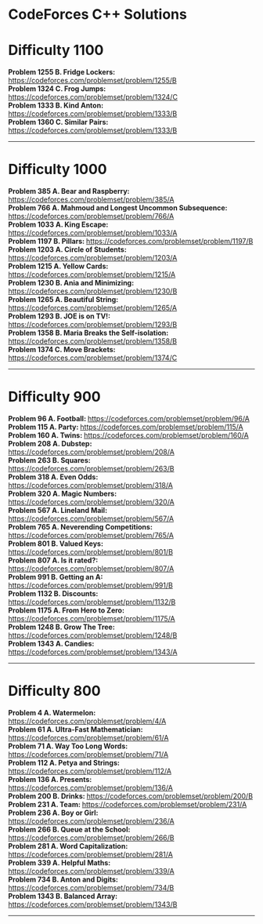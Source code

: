 # CodeForces C++ Solutions
 
# Difficulty 1100

<strong>Problem 1255 B. Fridge Lockers: </strong> https://codeforces.com/problemset/problem/1255/B 
<br>
<strong>Problem 1324 C. Frog Jumps: </strong> https://codeforces.com/problemset/problem/1324/C 
<br>
<strong>Problem 1333 B. Kind Anton: </strong> https://codeforces.com/problemset/problem/1333/B 
<br>
<strong>Problem 1360 C. Similar Pairs: </strong> https://codeforces.com/problemset/problem/1333/B 
<br>
 
 ----------------------------------------------------------------------------------------------------------------
 
# Difficulty 1000

<strong>Problem 385 A. Bear and Raspberry: </strong> https://codeforces.com/problemset/problem/385/A 
<br>
<strong>Problem 766 A. Mahmoud and Longest Uncommon Subsequence: </strong> https://codeforces.com/problemset/problem/766/A 
<br>
<strong>Problem 1033 A. King Escape: </strong> https://codeforces.com/problemset/problem/1033/A 
<br>
<strong>Problem 1197 B. Pillars: </strong> https://codeforces.com/problemset/problem/1197/B 
<br>
<strong>Problem 1203 A. Circle of Students: </strong> https://codeforces.com/problemset/problem/1203/A 
<br>
<strong>Problem 1215 A. Yellow Cards: </strong> https://codeforces.com/problemset/problem/1215/A 
<br>
<strong>Problem 1230 B. Ania and Minimizing: </strong> https://codeforces.com/problemset/problem/1230/B 
<br>
<strong>Problem 1265 A. Beautiful String: </strong> https://codeforces.com/problemset/problem/1265/A 
<br>
<strong>Problem 1293 B. JOE is on TV!: </strong> https://codeforces.com/problemset/problem/1293/B 
<br>
<strong>Problem 1358 B. Maria Breaks the Self-isolation: </strong> https://codeforces.com/problemset/problem/1358/B 
<br>
<strong>Problem 1374 C. Move Brackets: </strong> https://codeforces.com/problemset/problem/1374/C 
<br>

----------------------------------------------------------------------------------------------------------------

# Difficulty 900

<strong>Problem 96 A. Football: </strong> https://codeforces.com/problemset/problem/96/A 
<br>
<strong>Problem 115 A. Party: </strong> https://codeforces.com/problemset/problem/115/A
<br>
<strong>Problem 160 A. Twins: </strong> https://codeforces.com/problemset/problem/160/A
<br>
<strong>Problem 208 A. Dubstep: </strong> https://codeforces.com/problemset/problem/208/A
<br>
<strong>Problem 263 B. Squares: </strong> https://codeforces.com/problemset/problem/263/B
<br>
<strong>Problem 318 A. Even Odds: </strong> https://codeforces.com/problemset/problem/318/A
<br>
<strong>Problem 320 A. Magic Numbers: </strong> https://codeforces.com/problemset/problem/320/A
<br>
<strong>Problem 567 A. Lineland Mail: </strong> https://codeforces.com/problemset/problem/567/A
<br>
<strong>Problem 765 A. Neverending Competitions: </strong> https://codeforces.com/problemset/problem/765/A
<br>
<strong>Problem 801 B. Valued Keys: </strong> https://codeforces.com/problemset/problem/801/B
<br>
<strong>Problem 807 A. Is it rated?: </strong> https://codeforces.com/problemset/problem/807/A
<br>
<strong>Problem 991 B. Getting an A: </strong> https://codeforces.com/problemset/problem/991/B
<br>
<strong>Problem 1132 B. Discounts: </strong> https://codeforces.com/problemset/problem/1132/B
<br>
<strong>Problem 1175 A. From Hero to Zero: </strong> https://codeforces.com/problemset/problem/1175/A
<br>
<strong>Problem 1248 B. Grow The Tree: </strong> https://codeforces.com/problemset/problem/1248/B
<br>
<strong>Problem 1343 A. Candies: </strong> https://codeforces.com/problemset/problem/1343/A

----------------------------------------------------------------------------------------------------------------

# Difficulty 800

<strong>Problem 4 A. Watermelon: </strong> https://codeforces.com/problemset/problem/4/A 
<br>
<strong>Problem 61 A. Ultra-Fast Mathematician: </strong> https://codeforces.com/problemset/problem/61/A 
<br>
<strong>Problem 71 A. Way Too Long Words: </strong> https://codeforces.com/problemset/problem/71/A 
<br>
<strong>Problem 112 A. Petya and Strings: </strong> https://codeforces.com/problemset/problem/112/A 
<br>
<strong>Problem 136 A. Presents: </strong> https://codeforces.com/problemset/problem/136/A 
<br>
<strong>Problem 200 B. Drinks: </strong> https://codeforces.com/problemset/problem/200/B 
<br>
<strong>Problem 231 A. Team: </strong> https://codeforces.com/problemset/problem/231/A 
<br>
<strong>Problem 236 A. Boy or Girl: </strong> https://codeforces.com/problemset/problem/236/A 
<br>
<strong>Problem 266 B. Queue at the School: </strong> https://codeforces.com/problemset/problem/266/B 
<br>
<strong>Problem 281 A. Word Capitalization: </strong> https://codeforces.com/problemset/problem/281/A 
<br>
<strong>Problem 339 A. Helpful Maths: </strong> https://codeforces.com/problemset/problem/339/A 
<br>
<strong>Problem 734 B. Anton and Digits: </strong> https://codeforces.com/problemset/problem/734/B 
<br>
<strong>Problem 1343 B. Balanced Array: </strong> https://codeforces.com/problemset/problem/1343/B 
<br>

----------------------------------------------------------------------------------------------------------------
